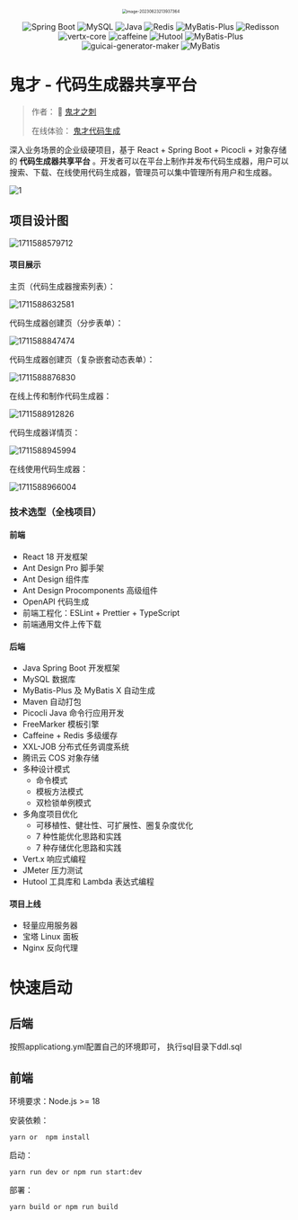<p align="center">
<img src="https://guicai-1310088046.cos.ap-guangzhou.myqcloud.com/image%2F%E9%AC%BC%E8%84%B8.png" alt="image-20230623213937364" style="zoom:50%;" align="center" />
</p>

<p align="center">
<a>
    <img src="https://img.shields.io/badge/Spring Boot-2.7.2-brightgreen.svg" alt="Spring Boot">
    <img src="https://img.shields.io/badge/MySQL-8.0.20-orange.svg" alt="MySQL">
    <img src="https://img.shields.io/badge/Java-1.8.0-blue.svg" alt="Java">
    <img src="https://img.shields.io/badge/Redis-5.0.14-red.svg" alt="Redis">
    <img src="https://img.shields.io/badge/MyBatis--Plus-3.5.2-blue.svg" alt="MyBatis-Plus">
    <img src="https://img.shields.io/badge/Redisson-3.21.3-yellow.svg" alt="Redisson">
     <img src="https://img.shields.io/badge/vertx_core-4.5.1-orange.svg" alt="vertx-core">
    <img src="https://img.shields.io/badge/caffeine-2.9.3-red.svg" alt="caffeine">
    <img src="https://img.shields.io/badge/Hutool-5.8.8-green.svg" alt="Hutool">
    <img src="https://img.shields.io/badge/caffeine-2.9.3-blue.svg" alt="MyBatis-Plus">
    <img src="https://img.shields.io/badge/guicai_generator_maker-1.0.0-orange.svg" alt="guicai-generator-maker">
    <img src="https://img.shields.io/badge/MyBatis-2.2.2-yellow.svg" alt="MyBatis">
</a>
</p>

# 鬼才 - 代码生成器共享平台

> 作者： 🌟  [鬼才之刺](https://github.com/guicaizhici)
>
> 在线体验： [鬼才代码生成](http://159.75.102.144/) 



深入业务场景的企业级硬项目，基于 React + Spring Boot + Picocli + 对象存储的 **代码生成器共享平台** 。开发者可以在平台上制作并发布代码生成器，用户可以搜索、下载、在线使用代码生成器，管理员可以集中管理所有用户和生成器。

![1](https://guicai-1310088046.cos.ap-guangzhou.myqcloud.com/image%2F1711588508275.png)



## 项目设计图

![1711588579712](https://guicai-1310088046.cos.ap-guangzhou.myqcloud.com/image%2F1711588579712.png)



#### 项目展示

主页（代码生成器搜索列表）：

![1711588632581](https://guicai-1310088046.cos.ap-guangzhou.myqcloud.com/image%2F1711588632581.png)

代码生成器创建页（分步表单）：

![1711588847474](https://guicai-1310088046.cos.ap-guangzhou.myqcloud.com/image%2F1711588847474.png)

代码生成器创建页（复杂嵌套动态表单）：

![1711588876830](https://guicai-1310088046.cos.ap-guangzhou.myqcloud.com/image%2F1711588876830.png)

在线上传和制作代码生成器：

![1711588912826](https://guicai-1310088046.cos.ap-guangzhou.myqcloud.com/image%2F1711588912826.png)

代码生成器详情页：

![1711588945994](https://guicai-1310088046.cos.ap-guangzhou.myqcloud.com/image%2F1711588945994.png)

在线使用代码生成器：

![1711588966004](https://guicai-1310088046.cos.ap-guangzhou.myqcloud.com/image%2F1711588966004.png)

### 技术选型（全栈项目）

#### 前端

- React 18 开发框架
- Ant Design Pro 脚手架
- Ant Design 组件库
-  Ant Design Procomponents 高级组件
- OpenAPI 代码生成
- 前端工程化：ESLint + Prettier + TypeScript
-  前端通用文件上传下载



#### 后端

- Java Spring Boot 开发框架
- MySQL 数据库
- MyBatis-Plus 及 MyBatis X 自动生成
- Maven 自动打包
-  Picocli Java 命令行应用开发
- FreeMarker 模板引擎
- Caffeine + Redis 多级缓存
- XXL-JOB 分布式任务调度系统
- 腾讯云 COS 对象存储
- 多种设计模式
  - 命令模式
  - 模板方法模式
  - 双检锁单例模式
- 多角度项目优化
  - 可移植性、健壮性、可扩展性、圈复杂度优化
  - 7 种性能优化思路和实践
  - 7 种存储优化思路和实践
- Vert.x 响应式编程
- JMeter 压力测试
- Hutool 工具库和 Lambda 表达式编程



#### 项目上线

- 轻量应用服务器
- 宝塔 Linux 面板
- Nginx 反向代理

# 快速启动

## 后端

按照applicationg.yml配置自己的环境即可， 执行sql目录下ddl.sql 

## 前端

环境要求：Node.js >= 18

安装依赖：

```
yarn or  npm install
```

启动：

```
yarn run dev or npm run start:dev
```

部署：

```
yarn build or npm run build
```
